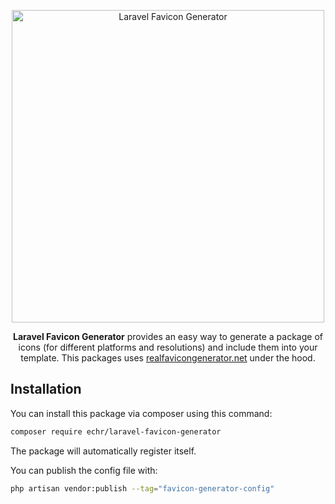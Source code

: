 <p align="center"><img alt="Laravel Favicon Generator" src="https://i.imgur.com/Yfzx008.png" width="500"></p>

<p align="center"><b>Laravel Favicon Generator</b> provides an easy way to generate a package of icons (for different platforms and resolutions) and include them into your template. This packages uses <a href="http://realfavicongenerator.net">realfavicongenerator.net</a> under the hood.</p>

## Installation

You can install this package via composer using this command:

```bash
composer require echr/laravel-favicon-generator
```

The package will automatically register itself.

You can publish the config file with:

```bash
php artisan vendor:publish --tag="favicon-generator-config"
```
